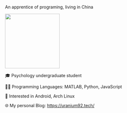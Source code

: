 An apprentice of programing, living in China

<img height="180em" src="https://github-readme-stats.vercel.app/api?username=SherlockChiang&show_icons=true&include_all_commits=true&count_private=true&theme=transparent" />

🎓 Psychology undergraduate student

👩‍💻 Programming Languages: MATLAB, Python, JavaScript

🐧 Interested in Android, Arch Linux

🌐 My personal Blog: https://uranium92.tech/

